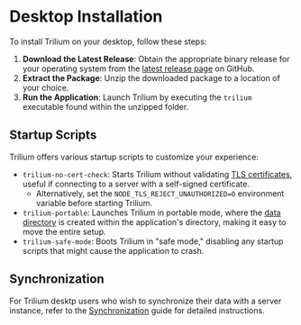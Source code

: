 # Desktop Installation
To install Trilium on your desktop, follow these steps:

1.  **Download the Latest Release**: Obtain the appropriate binary release for your operating system from the [latest release page](https://github.com/TriliumNext/Trilium/releases/latest) on GitHub.
2.  **Extract the Package**: Unzip the downloaded package to a location of your choice.
3.  **Run the Application**: Launch Trilium by executing the `trilium` executable found within the unzipped folder.

## Startup Scripts

Trilium offers various startup scripts to customize your experience:

*   `trilium-no-cert-check`: Starts Trilium without validating [TLS certificates](Server%20Installation/TLS%20Configuration.md), useful if connecting to a server with a self-signed certificate.
    *   Alternatively, set the `NODE_TLS_REJECT_UNAUTHORIZED=0` environment variable before starting Trilium.
*   `trilium-portable`: Launches Trilium in portable mode, where the [data directory](Data%20directory.md) is created within the application's directory, making it easy to move the entire setup.
*   `trilium-safe-mode`: Boots Trilium in "safe mode," disabling any startup scripts that might cause the application to crash.

## Synchronization

For Trilium desktp users who wish to synchronize their data with a server instance, refer to the <a class="reference-link" href="Synchronization.md">Synchronization</a> guide for detailed instructions.